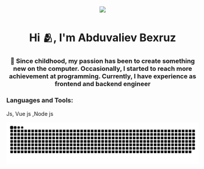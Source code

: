 <h1 align="center">
    <a href="https://git.io/typing-svg">
      <img src="https://readme-typing-svg.herokuapp.com/?lines=Hello,+There!+👋;I'm+Abduvaliev+Bexruz....;Nice+to+meet+you!&center=true&size=30">
    </a>
  </h1>
<h1 align="center">Hi 🫂, I'm Abduvaliev Bexruz</h1>
<h3 align="center">👀 Since childhood, my passion has been to create something new on the computer. Occasionally, I started to reach more achievement at programming. Currently, I have experience as frontend and backend engineer</h3>

<h3 align="left">Languages and Tools:</h3>
Js, Vue js ,Node js

![Snake animation](https://github.com/joaovitormo/joaovitormo/blob/assets/github-contribution-grid-snake.svg)
